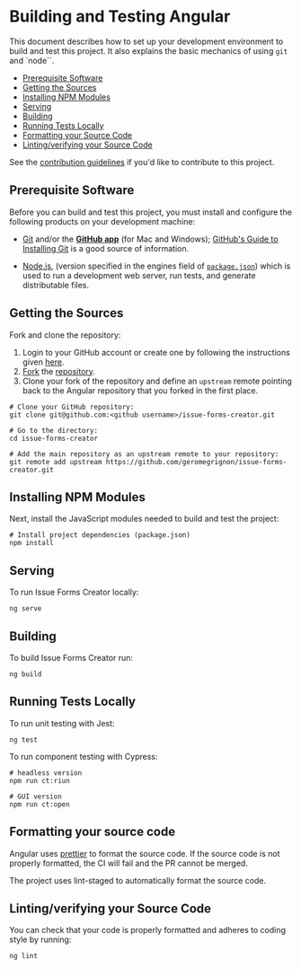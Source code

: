 # Building and Testing Angular

This document describes how to set up your development environment to build and test this project.
It also explains the basic mechanics of using `git` and `node``.

* [Prerequisite Software](#prerequisite-software)
* [Getting the Sources](#getting-the-sources)
* [Installing NPM Modules](#installing-npm-modules)
* [Serving](#serving)
* [Building](#building)
* [Running Tests Locally](#running-tests-locally)
* [Formatting your Source Code](#formatting-your-source-code)
* [Linting/verifying your Source Code](#lintingverifying-your-source-code)


See the [contribution guidelines](https://github.com/geromegrignon/issue-forms-creator/blob/main/CONTRIBUTING.md)
if you'd like to contribute to this project.

## Prerequisite Software

Before you can build and test this project, you must install and configure the
following products on your development machine:

* [Git](https://git-scm.com/) and/or the [**GitHub app**](https://desktop.github.com/) (for Mac and Windows);
  [GitHub's Guide to Installing Git](https://help.github.com/articles/set-up-git) is a good source of information.

* [Node.js](https://nodejs.org), (version specified in the engines field of [`package.json`](../package.json)) which is used to run a development web server,
  run tests, and generate distributable files.
  
## Getting the Sources

Fork and clone the repository:

1. Login to your GitHub account or create one by following the instructions given
   [here](https://github.com/signup/free).
2. [Fork](https://help.github.com/forking) the [repository](https://github.com/geromegrignon/issue-forms-creator).
3. Clone your fork of the repository and define an `upstream` remote pointing back to
   the Angular repository that you forked in the first place.

```shell
# Clone your GitHub repository:
git clone git@github.com:<github username>/issue-forms-creator.git

# Go to the directory:
cd issue-forms-creator

# Add the main repository as an upstream remote to your repository:
git remote add upstream https://github.com/geromegrignon/issue-forms-creator.git
```

## Installing NPM Modules

Next, install the JavaScript modules needed to build and test the project:

```shell
# Install project dependencies (package.json)
npm install
```

## Serving

To run Issue Forms Creator locally:

```shell
ng serve
```

## Building

To build Issue Forms Creator run:

```shell
ng build
```

## Running Tests Locally

To run unit testing with Jest:

```shell
ng test
```

To run component testing with Cypress:

```shell
# headless version
npm run ct:riun

# GUI version
npm run ct:open
```


## Formatting your source code

Angular uses [prettier](https://prettier.io/) to format the source code.
If the source code is not properly formatted, the CI will fail and the PR cannot be merged.

The project uses lint-staged to automatically format the source code.

## Linting/verifying your Source Code

You can check that your code is properly formatted and adheres to coding style by running:

``` shell
ng lint
```
